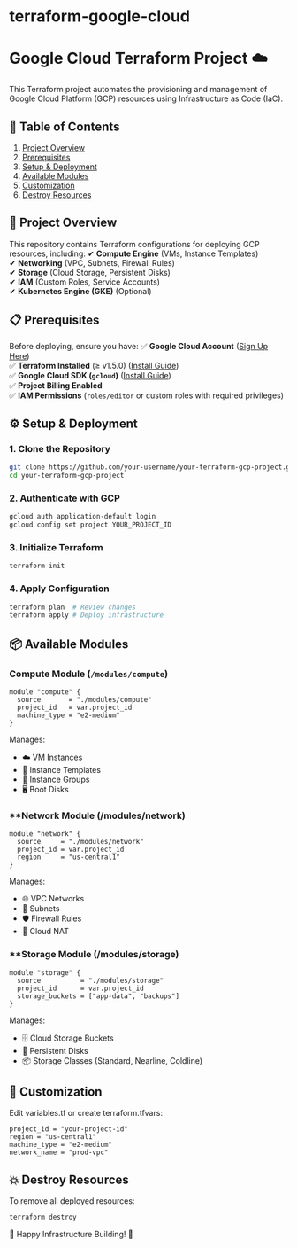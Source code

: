 # terraform-google-cloud
 
# Google Cloud Terraform Project ☁️

This Terraform project automates the provisioning and management of Google Cloud Platform (GCP) resources using Infrastructure as Code (IaC).

## 📌 Table of Contents
1. [Project Overview](#-project-overview)
2. [Prerequisites](#-prerequisites)
3. [Setup & Deployment](#-setup--deployment)
4. [Available Modules](#-available-modules)
5. [Customization](#-customization)
6. [Destroy Resources](#-destroy-resources)

## 🚀 Project Overview
This repository contains Terraform configurations for deploying GCP resources, including:
✔ **Compute Engine** (VMs, Instance Templates)  
✔ **Networking** (VPC, Subnets, Firewall Rules)  
✔ **Storage** (Cloud Storage, Persistent Disks)  
✔ **IAM** (Custom Roles, Service Accounts)  
✔ **Kubernetes Engine (GKE)** (Optional)  

## 📋 Prerequisites
Before deploying, ensure you have:
✅ **Google Cloud Account** ([Sign Up Here](https://cloud.google.com/))  
✅ **Terraform Installed** (≥ v1.5.0) ([Install Guide](https://developer.hashicorp.com/terraform/tutorials/gcp-get-started/install-cli))  
✅ **Google Cloud SDK (`gcloud`)** ([Install Guide](https://cloud.google.com/sdk/docs/install))  
✅ **Project Billing Enabled**  
✅ **IAM Permissions** (`roles/editor` or custom roles with required privileges)  

## ⚙️ Setup & Deployment

### 1. Clone the Repository
```sh
git clone https://github.com/your-username/your-terraform-gcp-project.git
cd your-terraform-gcp-project
```

### 2. Authenticate with GCP

```sh
gcloud auth application-default login
gcloud config set project YOUR_PROJECT_ID
```

### 3. Initialize Terraform

```sh
terraform init
```

### 4. Apply Configuration

```sh
terraform plan  # Review changes
terraform apply # Deploy infrastructure
```

## 📦 Available Modules

### **Compute Module** (`/modules/compute`)

```hcl
module "compute" {
  source       = "./modules/compute"
  project_id   = var.project_id
  machine_type = "e2-medium"
}
```

Manages:

- ☁️ VM Instances
- 📝 Instance Templates
- 🔄 Instance Groups
- 🖥️ Boot Disks

### **Network Module (/modules/network)

```hcl
module "network" {
  source     = "./modules/network"
  project_id = var.project_id
  region     = "us-central1"
}
```

Manages:

- 🌐 VPC Networks
- 🔗 Subnets
- 🛡️ Firewall Rules
- 🌉 Cloud NAT

### **Storage Module (/modules/storage)

```hcl
module "storage" {
  source          = "./modules/storage"
  project_id      = var.project_id
  storage_buckets = ["app-data", "backups"]
}
```

Manages:

- 🗄️ Cloud Storage Buckets
- 💾 Persistent Disks
- 📦 Storage Classes (Standard, Nearline, Coldline)

## 🔧 Customization
Edit variables.tf or create terraform.tfvars:

```hcl
project_id = "your-project-id"
region = "us-central1"
machine_type = "e2-medium"
network_name = "prod-vpc"
```

## 💥 Destroy Resources
To remove all deployed resources:

```bash
terraform destroy
```
🚀 Happy Infrastructure Building! 🚀
